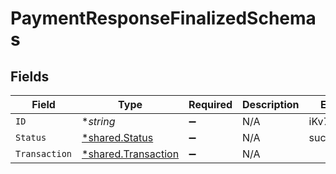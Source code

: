 # PaymentResponseFinalizedSchemas


## Fields

| Field                                                     | Type                                                      | Required                                                  | Description                                               | Example                                                   |
| --------------------------------------------------------- | --------------------------------------------------------- | --------------------------------------------------------- | --------------------------------------------------------- | --------------------------------------------------------- |
| `ID`                                                      | **string*                                                 | :heavy_minus_sign:                                        | N/A                                                       | iKv7t5bgt1gg                                              |
| `Status`                                                  | [*shared.Status](../../models/shared/status.md)           | :heavy_minus_sign:                                        | N/A                                                       | success                                                   |
| `Transaction`                                             | [*shared.Transaction](../../models/shared/transaction.md) | :heavy_minus_sign:                                        | N/A                                                       |                                                           |
